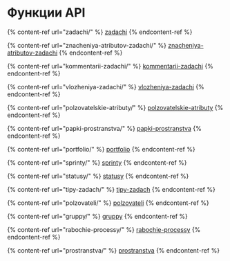 # Функции API

{% content-ref url="zadachi/" %}
[zadachi](zadachi/)
{% endcontent-ref %}

{% content-ref url="znacheniya-atributov-zadachi/" %}
[znacheniya-atributov-zadachi](znacheniya-atributov-zadachi/)
{% endcontent-ref %}

{% content-ref url="kommentarii-zadachi/" %}
[kommentarii-zadachi](kommentarii-zadachi/)
{% endcontent-ref %}

{% content-ref url="vlozheniya-zadachi/" %}
[vlozheniya-zadachi](vlozheniya-zadachi/)
{% endcontent-ref %}

{% content-ref url="polzovatelskie-atributy/" %}
[polzovatelskie-atributy](polzovatelskie-atributy/)
{% endcontent-ref %}

{% content-ref url="papki-prostranstva/" %}
[papki-prostranstva](papki-prostranstva/)
{% endcontent-ref %}

{% content-ref url="portfolio/" %}
[portfolio](portfolio/)
{% endcontent-ref %}

{% content-ref url="sprinty/" %}
[sprinty](sprinty/)
{% endcontent-ref %}

{% content-ref url="statusy/" %}
[statusy](statusy/)
{% endcontent-ref %}

{% content-ref url="tipy-zadach/" %}
[tipy-zadach](tipy-zadach/)
{% endcontent-ref %}

{% content-ref url="polzovateli/" %}
[polzovateli](polzovateli/)
{% endcontent-ref %}

{% content-ref url="gruppy/" %}
[gruppy](gruppy/)
{% endcontent-ref %}

{% content-ref url="rabochie-processy/" %}
[rabochie-processy](rabochie-processy/)
{% endcontent-ref %}

{% content-ref url="prostranstva/" %}
[prostranstva](prostranstva/)
{% endcontent-ref %}

